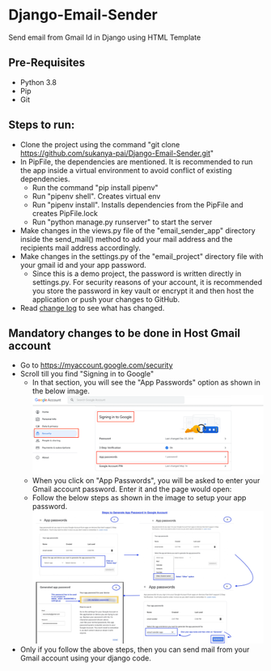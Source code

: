 # Django-Email-Sender
Send email from Gmail Id in Django using HTML Template

## Pre-Requisites
- Python 3.8
- Pip
- Git

## Steps to run:
- Clone the project using the command "git clone https://github.com/sukanya-pai/Django-Email-Sender.git"
- In PipFile, the dependencies are mentioned. It is recommended to run the app inside a virtual environment to avoid conflict of existing dependencies.
  - Run the command "pip install pipenv"
  - Run "pipenv shell". Creates virtual env
  - Run "pipenv install". Installs dependencies from the PipFile and creates PipFile.lock
  - Run "python manage.py runserver" to start the server
- Make changes in the views.py file of the "email_sender_app" directory inside the send_mail() method to add your mail address and the recipients mail address accordingly.
- Make changes in the settings.py of the "email_project" directory file with your gmail id and your app password. 
  - Since this is a demo project, the password is written directly in settings.py. For security reasons of your account, it is recommended you store the password in key vault or encrypt it and then host the application or push your changes to GitHub.
- Read [change log](change.log) to see what has changed.

## Mandatory changes to be done in Host Gmail account
- Go to https://myaccount.google.com/security
- Scroll till you find "Signing in to Google"
  - In that section, you will see the "App Passwords" option as shown in the below image.
  ![img.png](images/path_to_app_pwd.png)
  - When you click on "App Passwords", you will be asked to enter your Gmail account password. Enter it and the page would open:
  - Follow the below steps as shown in the image to setup your app password.
  ![SetupAppPassword](images/setup_app_pwd.jpg)
- Only if you follow the above steps, then you can send mail from your Gmail account using your django code. 
